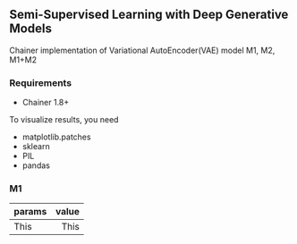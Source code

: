 ## Semi-Supervised Learning with Deep Generative Models

Chainer implementation of Variational AutoEncoder(VAE) model M1, M2, M1+M2 

### Requirements

- Chainer 1.8+

To visualize results, you need

- matplotlib.patches
- sklearn
- PIL
- pandas

### M1

| params | value |
|:-----------|------------:|
| This | This |
